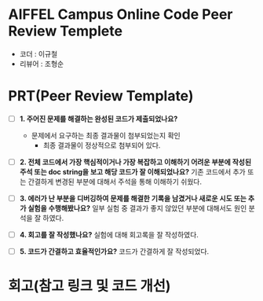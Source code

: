 # AIFFEL Campus Online Code Peer Review Templete
- 코더 : 이규철
- 리뷰어 : 조형순


# PRT(Peer Review Template)
- [ ]  **1. 주어진 문제를 해결하는 완성된 코드가 제출되었나요?**
    - 문제에서 요구하는 최종 결과물이 첨부되었는지 확인
        - 최종 결과물이 정상적으로 첨부되어 있다.
    
- [ ]  **2. 전체 코드에서 가장 핵심적이거나 가장 복잡하고 이해하기 어려운 부분에 작성된 
주석 또는 doc string을 보고 해당 코드가 잘 이해되었나요?**
    기존 코드에서 추가 또는 간결하게 변경된 부분에 대해서 주석을 통해 이해하기 쉬웠다.
        
- [ ]  **3. 에러가 난 부분을 디버깅하여 문제를 해결한 기록을 남겼거나
새로운 시도 또는 추가 실험을 수행해봤나요?**
    일부 실험 중 결과가 좋지 않았던 부분에 대해서도 원인 분석을 잘 하였다.         
- [ ]  **4. 회고를 잘 작성했나요?**
    실험에 대해 회고록을 잘 작성하였다.

- [ ]  **5. 코드가 간결하고 효율적인가요?**
    코드가 간결하게 잘 작성되었다.

# 회고(참고 링크 및 코드 개선)


```
